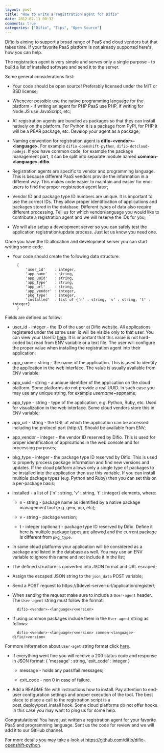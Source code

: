 ```yaml
---
layout: post
title: "How to write a registration agent for Difio"
date: 2012-02-11 00:32
comments: true
categories: ["Difio", "Tips", "Open Source"]
---
```


[Difio](http://www.dif.io) is aiming to support a broad range of PaaS and
cloud vendors but that takes time. If your favorite PaaS platform is not
already supported here's how you can help.

The registration agent is very simple and serves only a single purpose -
to build a list of installed software and send it to the server.

Some general considerations first:

* Your code should be open source! Preferably licensed under the MIT or BSD license;

* Whenever possible use the native programming language for the platform - if writing
an agent for PHP PaaS use PHP, if writing for Node.JS use JavaScript, etc;

* All registration agents are bundled as packages so that they can install natively
on the platform. For Python it is a package from PyPI, for PHP it will be a PEAR package,
etc. Develop your agent as a package;

* Naming convention for registration agent is **difio-\<vendor\>-\<language\>**. For example
`difio-openshift-python`, `difio-dotcloud-nodejs`. If you have common code,
for example the package management part, it can be split into separate module named
**common-\<language\>-difio**.

* Registration agents are specific to vendor and programming language. This is because
different PaaS vendors provide the information in a different way. This makes code easier
to maintain and easier for end-users to find the proper registration agent later;

* Vendor ID and package type ID numbers are unique. It is important to use the correct IDs.
They allow proper identification of applications and packages stored in the database.
Different types of data also require different processing. Tell us for which vendor/language
you would like to contribute a registration agent and we will reserve the IDs for you;

* We will also setup a development server so you can safely test the application
registration/update process. Just let us know you need one.


Once you have the ID allocation and development server you can start writing some code.


* Your code should create the following data structure:

        {
            'user_id'    : integer,
            'app_name'   : string,
            'app_uuid'   : string,
            'app_type'   : string,
            'app_url'    : string,
            'app_vendor' : integer,
            'pkg_type'   : integer,
            'installed'  : list of {'n' : string, 'v' : string, 't' : integer}
        }

Fields are defined as follow:

* user_id - integer - the ID of the user at Difio website. All applications registered under
the same user_id will be visible only to that user. You can view your UserID
[here](https://difio-otb.rhcloud.com/profiles/mine/). It is important that this value is not
hard-coded but read from ENV variable or a text file. The user will configure the proper
value when installing the registration agent into their application;

* app_name - string - the name of the application. This is used to identify the application in the
web interface. The value is usually available from ENV variable;

* app_uuid - string - a unique identifier of the application on the cloud platform. Some platforms
do not provide a real UUID. In such case you may use any unique string, for example $username-$appname;

* app_type - string - type of the application, e.g. Python, Ruby, etc. Used for visualization in the
web interface. Some cloud vendors store this in ENV variable;

* app_url - string - the URL at which the application can be accessed including the protocol part (http://).
Should be available from ENV;

* app_vendor - integer - the vendor ID reserved by Difio. This is used for proper identification
of applications in the web console and for processing purposes;

* pkg_type - integer - the package type ID reserved by Difio. This is used to properly process
package information and find new versions and updates. If the cloud platform allows only a single
type of packages to be installed into the application then use this variable. If you can install
multiple package types (e.g. Python and Ruby) then you can set this on a per-package basis;

* installed - a list of {'n' : string, 'v' : string, 't' : integer} elements, where:
    * n - string - package name as identified by a native package management tool (e.g. gem, pip, etc);

    * v - string - package version;

    * t - integer (optional) - package type ID reserved by Difio. Define it here is multiple
    package types are allowed and the current package is different from `pkg_type`.


* In some cloud platforms your application will be considered as a package and listed in the database
as well. You may use an ENV variable to ignore this name and not include it in the list;


* The defined structure is converted into JSON format and URL escaped;

* Assign the escaped JSON string to the `json_data` POST variable;

* Send a POST request to https://$devel-server-url/application/register/;

* When sending the request make sure to include a `User-agent` header. The `User-agent`
string must follow the format:

        difio-<vendor>-<language>/<version>

* If using common packages include them in the `User-agent` string as follows:

        difio-<vendor>-<language>/<version> common-<language>-difio/<version>
For more information about `User-aget` string format click
[here](http://en.wikipedia.org/wiki/User_agent#Format).

* If everything went fine you will receive a 200 status code and response in JSON format:
        {
            'message' : string,
            'exit_code' : integer
        }

    * message - holds any pass/fail messages;

    * exit_code - non 0 in case of failure.


* Add a README file with instructions how to install. Pay attention to end-user configuration
settings and proper execution of the tool. The best place to place a call to
the registration script is a post_deploy/post_install hook. Some cloud platforms do not offer
hooks. In this case you may want to ping us for some help.



Congratulations! You have just written a registration agent for your favorite PaaS and
programming language. Sent us the code for review and we will add it to our GitHub channel.



For more details you may take a look at <https://github.com/difio/difio-openshift-python>.

